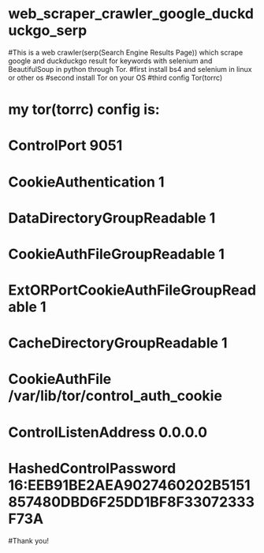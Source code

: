 # web_scraper_crawler_google_duckduckgo_serp
#This is a web crawler(serp(Search Engine Results Page)) which scrape google and duckduckgo result for keywords with selenium and BeautifulSoup in python through Tor.
#first install bs4 and selenium in linux or other os
#second install Tor on your OS
#third config Tor(torrc)
#  my tor(torrc) config is:
#    ControlPort 9051
#    CookieAuthentication 1
#    DataDirectoryGroupReadable 1
#    CookieAuthFileGroupReadable 1
#    ExtORPortCookieAuthFileGroupReadable 1
#    CacheDirectoryGroupReadable 1
#    CookieAuthFile /var/lib/tor/control_auth_cookie
#    ControlListenAddress 0.0.0.0

#    HashedControlPassword 16:EEB91BE2AEA9027460202B5151857480DBD6F25DD1BF8F33072333F73A


#Thank you!
  
 
